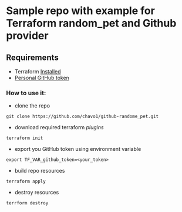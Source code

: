 # Sample repo with example for Terraform random_pet  and Github provider

## Requirements

-   Terraform [Installed](https://www.terraform.io/intro/getting-started/install.html)
-   [Personal GitHub token](https://github.com/settings/tokens)

### How to use it:

-   clone the repo

```
git clone https://github.com/chavo1/github-randome_pet.git
```
-   download required terraform _plugins_
```
terraform init
```
-   export you GitHub token using environment variable
```
export TF_VAR_github_token=<your_token>
```
-   build repo resources
```
terraform apply
```
-   destroy resources
```
terrform destroy
```
